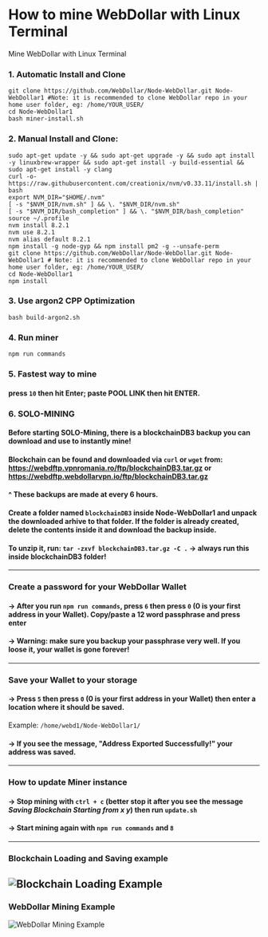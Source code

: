 # How to mine WebDollar with Linux Terminal
Mine WebDollar with Linux Terminal

### 1. Automatic Install and Clone
```shell
git clone https://github.com/WebDollar/Node-WebDollar.git Node-WebDollar1 #Note: it is recommended to clone WebDollar repo in your home user folder, eg: /home/YOUR_USER/
cd Node-WebDollar1
bash miner-install.sh
```
### 2. Manual Install and Clone:
```shell
sudo apt-get update -y && sudo apt-get upgrade -y && sudo apt install -y linuxbrew-wrapper && sudo apt-get install -y build-essential && sudo apt-get install -y clang
curl -o- https://raw.githubusercontent.com/creationix/nvm/v0.33.11/install.sh | bash
export NVM_DIR="$HOME/.nvm"
[ -s "$NVM_DIR/nvm.sh" ] && \. "$NVM_DIR/nvm.sh"
[ -s "$NVM_DIR/bash_completion" ] && \. "$NVM_DIR/bash_completion"
source ~/.profile
nvm install 8.2.1
nvm use 8.2.1
nvm alias default 8.2.1
npm install -g node-gyp && npm install pm2 -g --unsafe-perm
git clone https://github.com/WebDollar/Node-WebDollar.git Node-WebDollar1 # Note: it is recommended to clone WebDollar repo in your home user folder, eg: /home/YOUR_USER/
cd Node-WebDollar1
npm install
```
### 3. Use argon2 CPP Optimization
```shell
bash build-argon2.sh
```
### 4. Run miner
```shell
npm run commands
```
### 5. Fastest way to mine
#### press ```10``` then hit Enter; paste POOL LINK then hit ENTER.

### 6. SOLO-MINING
#### Before starting SOLO-Mining, there is a blockchainDB3 backup you can download and use to instantly mine!
#### Blockchain can be found and downloaded via ```curl``` or ```wget``` from: <a href="https://webdftp.vpnromania.ro/ftp/blockchainDB3.tar.gz">https://webdftp.vpnromania.ro/ftp/blockchainDB3.tar.gz</a> or <a href="https://webdftp.webdollarvpn.io/ftp/blockchainDB3.tar.gz">https://webdftp.webdollarvpn.io/ftp/blockchainDB3.tar.gz</a>
#### ^ These backups are made at every 6 hours.
#### Create a folder named ```blockchainDB3``` inside Node-WebDollar1 and unpack the downloaded arhive to that folder. If the folder is already created, delete the contents inside it and download the backup inside.
#### To unzip it, run: ```tar -zxvf blockchainDB3.tar.gz -C .``` -> always run this inside blockchainDB3 folder!
----
### **Create a password for your WebDollar Wallet**
#### -> After you run ```npm run commands```, press ```6``` then press ```0``` (0 is your first address in your Wallet). Copy/paste a 12 word passphrase and press enter
#### -> Warning: make sure you backup your passphrase very well. If you loose it, your wallet is gone forever!
----
### **Save your Wallet to your storage**
#### -> Press ```5``` then press ```0``` (0 is your first address in your Wallet) then enter a location where it should be saved. 
   Example: ```/home/webd1/Node-WebDollar1/```
#### -> If you see the message, "Address Exported Successfully!" your address was saved.
----
### **How to update Miner instance**
#### -> Stop mining with ```ctrl + c``` (better stop it after you see the message *Saving Blockchain Starting from x y*) then run ```update.sh```
#### -> Start mining again with ```npm run commands``` and ```8```
----
### Blockchain Loading and Saving example ###
<img src="https://webdollarvpn.io/img/webdollar-saving-blockchain-img1.jpg" alt="Blockchain Loading Example" /></img>
----
### WebDollar Mining Example
<img src="https://webdollarvpn.io/img/webdollar-mining-terminal-img1.jpg" alt="WebDollar Mining Example" /></img>

